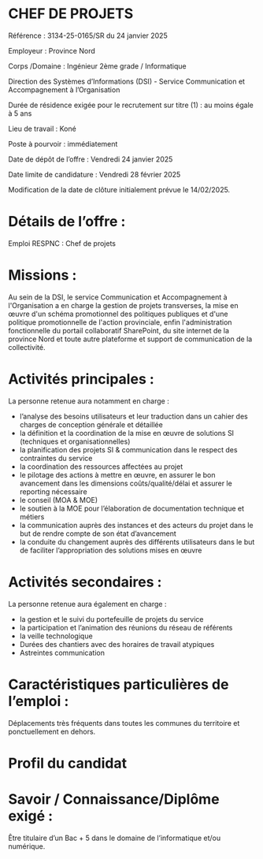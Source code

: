 # CHEF DE PROJETS

Référence : 3134-25-0165/SR du 24 janvier 2025

Employeur : Province Nord

Corps /Domaine : Ingénieur 2ème grade / Informatique

Direction des Systèmes d’Informations (DSI) - Service Communication et Accompagnement à l’Organisation

Durée de résidence exigée pour le recrutement sur titre (1) : au moins égale à 5 ans

Lieu de travail : Koné

Poste à pourvoir : immédiatement

Date de dépôt de l’offre : Vendredi 24 janvier 2025

Date limite de candidature : Vendredi 28 février 2025

Modification de la date de clôture initialement prévue le 14/02/2025.

# Détails de l’offre :

Emploi RESPNC : Chef de projets

# Missions :

Au sein de la DSI, le service Communication et Accompagnement à l'Organisation a en charge la gestion de projets transverses, la mise en œuvre d'un schéma promotionnel des politiques publiques et d'une politique promotionnelle de l'action provinciale, enfin l'administration fonctionnelle du portail collaboratif SharePoint, du site internet de la province Nord et toute autre plateforme et support de communication de la collectivité.

# Activités principales :

La personne retenue aura notamment en charge :

- l’analyse des besoins utilisateurs et leur traduction dans un cahier des charges de conception générale et détaillée
- la définition et la coordination de la mise en œuvre de solutions SI (techniques et organisationnelles)
- la planification des projets SI & communication dans le respect des contraintes du service
- la coordination des ressources affectées au projet
- le pilotage des actions à mettre en œuvre, en assurer le bon avancement dans les dimensions coûts/qualité/délai et assurer le reporting nécessaire
- le conseil (MOA & MOE)
- le soutien à la MOE pour l’élaboration de documentation technique et métiers
- la communication auprès des instances et des acteurs du projet dans le but de rendre compte de son état d’avancement
- la conduite du changement auprès des différents utilisateurs dans le but de faciliter l’appropriation des solutions mises en œuvre

# Activités secondaires :

La personne retenue aura également en charge :

- la gestion et le suivi du portefeuille de projets du service
- la participation et l’animation des réunions du réseau de référents
- la veille technologique
- Durées des chantiers avec des horaires de travail atypiques
- Astreintes communication

# Caractéristiques particulières de l’emploi :

Déplacements très fréquents dans toutes les communes du territoire et ponctuellement en dehors.

# Profil du candidat

# Savoir / Connaissance/Diplôme exigé :

Être titulaire d’un Bac + 5 dans le domaine de l’informatique et/ou numérique.